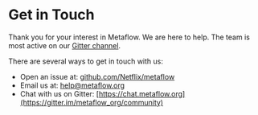 # Get in Touch

Thank you for your interest in Metaflow. We are here to help. The team is most active on
our [Gitter channel](https://chat.metaflow.org).

There are several ways to get in touch with us:

* Open an issue at: [github.com/Netflix/metaflow](http://github.com/Netflix/metaflow) 
* Email us at: [help@metaflow.org](mailto:help@metaflow.org)
* Chat with us on Gitter:
  [https://chat.metaflow.org](https://gitter.im/metaflow_org/community)

